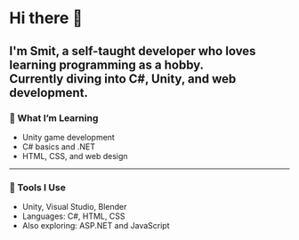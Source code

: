 # Hi there 👋

I'm Smit, a self-taught developer who loves learning programming as a hobby.  
Currently diving into C#, Unity, and web development.
---

### 🌱 What I’m Learning
- Unity game development
- C# basics and .NET
- HTML, CSS, and web design

---

### 🔧 Tools I Use
- Unity, Visual Studio, Blender  
- Languages: C#, HTML, CSS  
- Also exploring: ASP.NET and JavaScript
